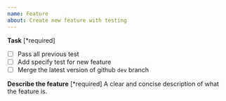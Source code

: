 ```yaml
---
name: Feature
about: Create new feature with testing
---
```


**Task** [*required]

- [ ] Pass all previous test
- [ ] Add specify test for new feature
- [ ] Merge the latest version of github `dev` branch

**Describe the feature** [*required]
A clear and concise description of what the feature is.
